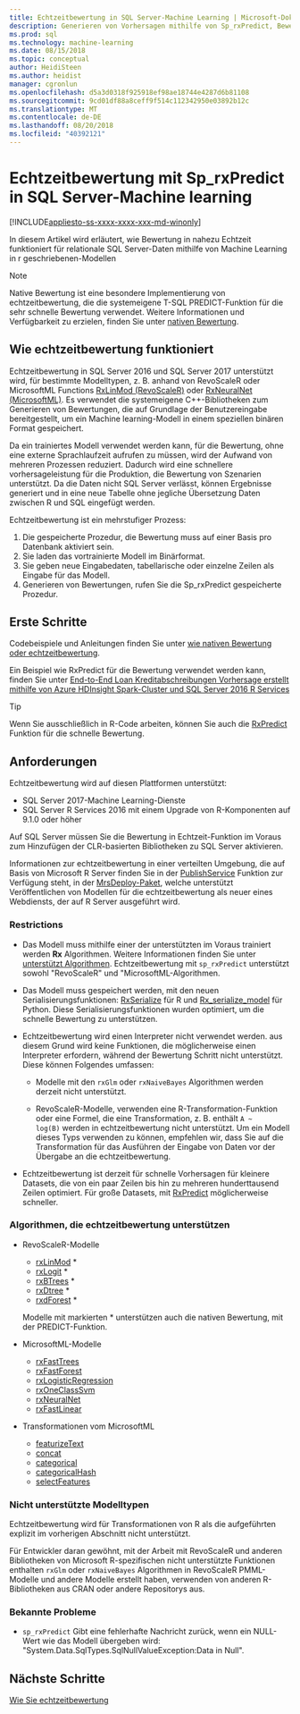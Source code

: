 ```yaml
---
title: Echtzeitbewertung in SQL Server-Machine Learning | Microsoft-Dokumentation
description: Generieren von Vorhersagen mithilfe von Sp_rxPredict, Bewerten von Dta Eingaben für ein vorab trainiertes Modell in R auf SQL Server geschrieben.
ms.prod: sql
ms.technology: machine-learning
ms.date: 08/15/2018
ms.topic: conceptual
author: HeidiSteen
ms.author: heidist
manager: cgronlun
ms.openlocfilehash: d5a3d0318f925918ef98ae18744e4287d6b81108
ms.sourcegitcommit: 9cd01df88a8ceff9f514c112342950e03892b12c
ms.translationtype: MT
ms.contentlocale: de-DE
ms.lasthandoff: 08/20/2018
ms.locfileid: "40392121"
---
```

# <a name="real-time-scoring-with-sprxpredict-in-sql-server-machine-learning"></a>Echtzeitbewertung mit Sp_rxPredict in SQL Server-Machine learning
[!INCLUDE[appliesto-ss-xxxx-xxxx-xxx-md-winonly](../includes/appliesto-ss-xxxx-xxxx-xxx-md-winonly.md)]

In diesem Artikel wird erläutert, wie Bewertung in nahezu Echtzeit funktioniert für relationale SQL Server-Daten mithilfe von Machine Learning in r geschriebenen-Modellen 

> [!Note]
> Native Bewertung ist eine besondere Implementierung von echtzeitbewertung, die die systemeigene T-SQL PREDICT-Funktion für die sehr schnelle Bewertung verwendet. Weitere Informationen und Verfügbarkeit zu erzielen, finden Sie unter [nativen Bewertung](sql-native-scoring.md).

## <a name="how-real-time-scoring-works"></a>Wie echtzeitbewertung funktioniert

Echtzeitbewertung in SQL Server 2016 und SQL Server 2017 unterstützt wird, für bestimmte Modelltypen, z. B. anhand von RevoScaleR oder MicrosoftML Functions [RxLinMod (RevoScaleR)](https://docs.microsoft.com/machine-learning-server/r-reference/revoscaler/rxlinmod) oder [RxNeuralNet (MicrosoftML)](https://docs.microsoft.com/machine-learning-server/r-reference/microsoftml/rxneuralnet). Es verwendet die systemeigene C++-Bibliotheken zum Generieren von Bewertungen, die auf Grundlage der Benutzereingabe bereitgestellt, um ein Machine learning-Modell in einem speziellen binären Format gespeichert.

Da ein trainiertes Modell verwendet werden kann, für die Bewertung, ohne eine externe Sprachlaufzeit aufrufen zu müssen, wird der Aufwand von mehreren Prozessen reduziert. Dadurch wird eine schnellere vorhersageleistung für die Produktion, die Bewertung von Szenarien unterstützt. Da die Daten nicht SQL Server verlässt, können Ergebnisse generiert und in eine neue Tabelle ohne jegliche Übersetzung Daten zwischen R und SQL eingefügt werden.

Echtzeitbewertung ist ein mehrstufiger Prozess:

1. Die gespeicherte Prozedur, die Bewertung muss auf einer Basis pro Datenbank aktiviert sein.
2. Sie laden das vortrainierte Modell im Binärformat.
3. Sie geben neue Eingabedaten, tabellarische oder einzelne Zeilen als Eingabe für das Modell.
4. Generieren von Bewertungen, rufen Sie die Sp_rxPredict gespeicherte Prozedur.

## <a name="get-started"></a>Erste Schritte

Codebeispiele und Anleitungen finden Sie unter [wie nativen Bewertung oder echtzeitbewertung](r/how-to-do-realtime-scoring.md).

Ein Beispiel wie RxPredict für die Bewertung verwendet werden kann, finden Sie unter [End-to-End Loan Kreditabschreibungen Vorhersage erstellt mithilfe von Azure HDInsight Spark-Cluster und SQL Server 2016 R Services](https://blogs.msdn.microsoft.com/rserver/2017/06/29/end-to-end-loan-chargeoff-prediction-built-using-azure-hdinsight-spark-clusters-and-sql-server-2016-r-service/)

> [!TIP]
> Wenn Sie ausschließlich in R-Code arbeiten, können Sie auch die [RxPredict](https://docs.microsoft.com/r-server/r-reference/revoscaler/rxpredict) Funktion für die schnelle Bewertung.

## <a name="requirements"></a>Anforderungen

Echtzeitbewertung wird auf diesen Plattformen unterstützt:

+ SQL Server 2017-Machine Learning-Dienste
+ SQL Server R Services 2016 mit einem Upgrade von R-Komponenten auf 9.1.0 oder höher

Auf SQL Server müssen Sie die Bewertung in Echtzeit-Funktion im Voraus zum Hinzufügen der CLR-basierten Bibliotheken zu SQL Server aktivieren.

Informationen zur echtzeitbewertung in einer verteilten Umgebung, die auf Basis von Microsoft R Server finden Sie in der [PublishService](https://docs.microsoft.com/machine-learning-server/r-reference/mrsdeploy/publishservice) Funktion zur Verfügung steht, in der [MrsDeploy-Paket](https://docs.microsoft.com/machine-learning-server/r-reference/mrsdeploy/mrsdeploy-package), welche unterstützt Veröffentlichen von Modellen für die echtzeitbewertung als neuer eines Webdiensts, der auf R Server ausgeführt wird.

### <a name="restrictions"></a>Restrictions

+ Das Modell muss mithilfe einer der unterstützten im Voraus trainiert werden **Rx** Algorithmen. Weitere Informationen finden Sie unter [unterstützt Algorithmen](#bkmk_rt_supported_algos). Echtzeitbewertung mit `sp_rxPredict` unterstützt sowohl "RevoScaleR" und "MicrosoftML-Algorithmen.

+ Das Modell muss gespeichert werden, mit den neuen Serialisierungsfunktionen: [RxSerialize](https://docs.microsoft.com/machine-learning-server/r-reference/revoscaler/rxserializemodel) für R und [Rx_serialize_model](https://docs.microsoft.com/machine-learning-server/python-reference/revoscalepy/rx-serialize-model) für Python. Diese Serialisierungsfunktionen wurden optimiert, um die schnelle Bewertung zu unterstützen.

+ Echtzeitbewertung wird einen Interpreter nicht verwendet werden. aus diesem Grund wird keine Funktionen, die möglicherweise einen Interpreter erfordern, während der Bewertung Schritt nicht unterstützt.  Diese können Folgendes umfassen:

  + Modelle mit den `rxGlm` oder `rxNaiveBayes` Algorithmen werden derzeit nicht unterstützt.

  + RevoScaleR-Modelle, verwenden eine R-Transformation-Funktion oder eine Formel, die eine Transformation, z. B. enthält <code>A ~ log(B)</code> werden in echtzeitbewertung nicht unterstützt. Um ein Modell dieses Typs verwenden zu können, empfehlen wir, dass Sie auf die Transformation für das Ausführen der Eingabe von Daten vor der Übergabe an die echtzeitbewertung.

+ Echtzeitbewertung ist derzeit für schnelle Vorhersagen für kleinere Datasets, die von ein paar Zeilen bis hin zu mehreren hunderttausend Zeilen optimiert. Für große Datasets, mit [RxPredict](https://docs.microsoft.com/machine-learning-server/r-reference/revoscaler/rxpredict) möglicherweise schneller.

### <a name="a-namebkmkrtsupportedalgosalgorithms-that-support-real-time-scoring"></a><a name="bkmk_rt_supported_algos">Algorithmen, die echtzeitbewertung unterstützen

+ RevoScaleR-Modelle

  + [rxLinMod](https://docs.microsoft.com/machine-learning-server/r-reference/revoscaler/rxlinmod) \*
  + [rxLogit](https://docs.microsoft.com/machine-learning-server/r-reference/revoscaler/rxlogit) \*
  + [rxBTrees](https://docs.microsoft.com/machine-learning-server/r-reference/revoscaler/rxbtrees) \*
  + [rxDtree](https://docs.microsoft.com/machine-learning-server/r-reference/revoscaler/rxdtree) \*
  + [rxdForest](https://docs.microsoft.com/machine-learning-server/r-reference/revoscaler/rxdforest) \*
  
  Modelle mit markierten \* unterstützen auch die nativen Bewertung, mit der PREDICT-Funktion.

+ MicrosoftML-Modelle

  + [rxFastTrees](https://docs.microsoft.com/machine-learning-server/r-reference/microsoftml/rxfasttrees)
  + [rxFastForest](https://docs.microsoft.com/machine-learning-server/r-reference/microsoftml/rxfastforest)
  + [rxLogisticRegression](https://docs.microsoft.com/machine-learning-server/r-reference/microsoftml/rxlogisticregression)
  + [rxOneClassSvm](https://docs.microsoft.com/machine-learning-server/r-reference/microsoftml/rxoneclasssvm)
  + [rxNeuralNet](https://docs.microsoft.com/machine-learning-server/r-reference/microsoftml/rxneuralnet)
  + [rxFastLinear](https://docs.microsoft.com/machine-learning-server/r-reference/microsoftml/rxfastlinear)

+ Transformationen vom MicrosoftML

  + [featurizeText](https://docs.microsoft.com/machine-learning-server/r-reference/microsoftml/rxfasttrees)
  + [concat](https://docs.microsoft.com/machine-learning-server/r-reference/microsoftml/concat)
  + [categorical](https://docs.microsoft.com/machine-learning-server/r-reference/microsoftml/categorical)
  + [categoricalHash](https://docs.microsoft.com/machine-learning-server/r-reference/microsoftml/categoricalHash)
  + [selectFeatures](https://docs.microsoft.com/machine-learning-server/r-reference/microsoftml/selectFeatures)

### <a name="unsupported-model-types"></a>Nicht unterstützte Modelltypen

Echtzeitbewertung wird für Transformationen von R als die aufgeführten explizit im vorherigen Abschnitt nicht unterstützt. 

Für Entwickler daran gewöhnt, mit der Arbeit mit RevoScaleR und anderen Bibliotheken von Microsoft R-spezifischen nicht unterstützte Funktionen enthalten `rxGlm` oder `rxNaiveBayes` Algorithmen in RevoScaleR PMML-Modelle und andere Modelle erstellt haben, verwenden von anderen R-Bibliotheken aus CRAN oder andere Repositorys aus.

### <a name="known-issues"></a>Bekannte Probleme

+ `sp_rxPredict` Gibt eine fehlerhafte Nachricht zurück, wenn ein NULL-Wert wie das Modell übergeben wird: "System.Data.SqlTypes.SqlNullValueException:Data in Null".

## <a name="next-steps"></a>Nächste Schritte

[Wie Sie echtzeitbewertung](r/how-to-do-realtime-scoring.md)
